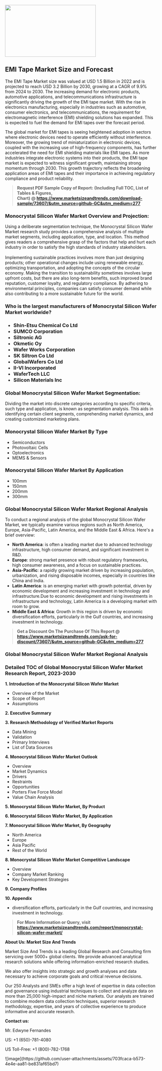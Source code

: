 <p><img class="alignnone size-medium wp-image-20088" src="https://ffe5etoiles.com/wp-content/uploads/2024/12/MST1-300x171.png" alt="" width="300" height="171" /></p><h2>EMI Tape Market Size and Forecast</h2><p>The EMI Tape Market size was valued at USD 1.5 Billion in 2022 and is projected to reach USD 3.2 Billion by 2030, growing at a CAGR of 9.9% from 2024 to 2030. The increasing demand for electronic products, automotive applications, and telecommunications infrastructure is significantly driving the growth of the EMI tape market. With the rise in electronics manufacturing, especially in industries such as automotive, consumer electronics, and telecommunications, the requirement for electromagnetic interference (EMI) shielding solutions has expanded. This is expected to fuel the demand for EMI tapes over the forecast period.</p><p>The global market for EMI tapes is seeing heightened adoption in sectors where electronic devices need to operate efficiently without interference. Moreover, the growing trend of miniaturization in electronic devices, coupled with the increasing use of high-frequency components, has further accelerated the need for EMI shielding materials like EMI tapes. As more industries integrate electronic systems into their products, the EMI tape market is expected to witness significant growth, maintaining strong momentum through 2030. This growth trajectory reflects the broadening application areas of EMI tapes and their importance in achieving regulatory compliance and product reliability.</p></p><blockquote id="" class=""><strong>Request PDF Sample Copy of Report: (Including Full TOC, List of Tables &amp; Figures, Chart)&nbsp;@&nbsp;<strong><a href="https://www.marketsizeandtrends.com/download-sample/73607/&utm_source=github-GC&utm_medium=277" target="_blank">https://www.marketsizeandtrends.com/download-sample/73607/&utm_source=github-GC&utm_medium=277</a></strong></strong></blockquote><h3 id="" class="">Monocrystal Silicon Wafer Market&nbsp;Overview and Projection:</h3><p id="" class="">Using a deliberate segmentation technique, the Monocrystal Silicon Wafer Market research study provides a comprehensive analysis of multiple market segments, including application, type, and location. This method gives readers a comprehensive grasp of the factors that help and hurt each industry in order to satisfy the high standards of industry stakeholders. <br /> <br />Implementing sustainable practices involves more than just designing products; other operational changes include using renewable energy, optimizing transportation, and adopting the concepts of the circular economy. Making the transition to sustainability sometimes involves large upfront costs, but there are also long-term benefits, such improved brand reputation, customer loyalty, and regulatory compliance. By adhering to environmental principles, companies can satisfy consumer demand while also contributing to a more sustainable future for the world.</p><h3 id="" class="">Who is the largest manufacturers of&nbsp;Monocrystal Silicon Wafer Market worldwide?</h3><h3 class=""><p><ul><li>Shin-Etsu Chemical Co Ltd </li><li> SUMCO Corporation </li><li> Siltronic AG </li><li> Okmetic Oy </li><li> Wafer Works Corporation </li><li> SK Siltron Co Ltd </li><li> GlobalWafers Co Ltd </li><li> II-VI Incorporated </li><li> WaferTech LLC </li><li> Silicon Materials Inc</li></ul></p></h3><h3 id="" class="">Global&nbsp;Monocrystal Silicon Wafer Market Segmentation:</h3><p id="" class="">Dividing the market into discrete categories according to specific criteria, such type and application, is known as segmentation analysis. This aids in identifying certain client segments, comprehending market dynamics, and creating customized marketing plans.</p><h3 id="" class="">Monocrystal Silicon Wafer Market&nbsp;By Type</h3><p><p><ul><li>Semiconductors </li><li> Photovoltaic Cells </li><li> Optoelectronics </li><li> MEMS & Sensors</p></li></ul></p></p><h3 id="" class="">Monocrystal Silicon Wafer Market&nbsp;By Application</h3><p class=""><p><ul><li>100mm </li><li> 150mm </li><li> 200mm </li><li> 300mm</li></ul></p></p><h3 id="" class="">Global Monocrystal Silicon Wafer Market Regional Analysis</h3><p id="" class="">To conduct a regional analysis of the global Monocrystal Silicon Wafer Market, we typically examine various regions such as North America, Europe, Asia-Pacific, Latin America, and the Middle East &amp; Africa. Here's a brief overview:</p><ul><li><strong>North America</strong>: is often a leading market due to advanced technology infrastructure, high consumer demand, and significant investment in R&amp;D.</li><li><strong>Europe</strong>: strong market presence with robust regulatory frameworks, high consumer awareness, and a focus on sustainable practices.</li><li><strong>Asia-Pacific</strong>: a rapidly growing market driven by increasing population, urbanization, and rising disposable incomes, especially in countries like China and India.</li><li><strong>Latin America</strong>: is an emerging market with growth potential, driven by economic development and increasing investment in technology and infrastructure.Due to economic development and rising investments in infrastructure and technology, Latin America is a developing market with room to grow.</li><li><strong>Middle East &amp; Africa</strong>: Growth in this region is driven by economic diversification efforts, particularly in the Gulf countries, and increasing investment in technology.</li></ul><blockquote id="" class=""><strong>Get a Discount On The Purchase Of This Report @ <strong><a href="https://www.marketsizeandtrends.com/ask-for-discount/73607/&utm_source=github-GC&utm_medium=277" target="_blank">https://www.marketsizeandtrends.com/ask-for-discount/73607/&utm_source=github-GC&utm_medium=277</a></strong></strong></blockquote><h3 id="" class="">Global Monocrystal Silicon Wafer Market Regional Analysis</h3><h3 id="" class="">Detailed TOC of Global Monocrystal Silicon Wafer Market Research Report, 2023-2030</h3><p id="" class=""><strong>1. Introduction of the Monocrystal Silicon Wafer Market</strong></p><ul><li>Overview of the Market</li><li>Scope of Report</li><li>Assumptions</li></ul><p id="" class=""><strong>2. Executive Summary</strong></p><p id="" class=""><strong>3. Research Methodology of Verified Market Reports</strong></p><ul><li>Data Mining</li><li>Validation</li><li>Primary Interviews</li><li>List of Data Sources</li></ul><p id="" class=""><strong>4. Monocrystal Silicon Wafer Market Outlook</strong></p><ul><li>Overview</li><li>Market Dynamics</li><li>Drivers</li><li>Restraints</li><li>Opportunities</li><li>Porters Five Force Model</li><li>Value Chain Analysis</li></ul><p id="" class=""><strong>5. Monocrystal Silicon Wafer Market, By Product</strong></p><p id="" class=""><strong>6. Monocrystal Silicon Wafer Market, By Application</strong></p><p id="" class=""><strong>7. Monocrystal Silicon Wafer Market, By Geography</strong></p><ul><li>North America</li><li>Europe</li><li>Asia Pacific</li><li>Rest of the World</li></ul><p id="" class=""><strong>8. Monocrystal Silicon Wafer Market Competitive Landscape</strong></p><ul><li>Overview</li><li>Company Market Ranking</li><li>Key Development Strategies</li></ul><p id="" class=""><strong>9. Company Profiles</strong></p><p id="" class=""><strong>10. Appendix</strong></p><ul><li>diversification efforts, particularly in the Gulf countries, and increasing investment in technology.</li></ul><blockquote id="" class=""><strong>For More Information or Query, visit <strong><strong><a href="https://www.marketsizeandtrends.com/report/monocrystal-silicon-wafer-market/" target="_blank">https://www.marketsizeandtrends.com/report/monocrystal-silicon-wafer-market/</a></strong></strong></strong></blockquote><p id="" class=""><strong>About Us: Market Size And Trends</strong></p><p id="" class="">Market Size And Trends is a leading Global Research and Consulting firm servicing over 5000+ global clients. We provide advanced analytical research solutions while offering information-enriched research studies.</p><p id="" class="">We also offer insights into strategic and growth analyses and data necessary to achieve corporate goals and critical revenue decisions.</p><p id="" class="">Our 250 Analysts and SMEs offer a high level of expertise in data collection and governance using industrial techniques to collect and analyze data on more than 25,000 high-impact and niche markets. Our analysts are trained to combine modern data collection techniques, superior research methodology, expertise, and years of collective experience to produce informative and accurate research.</p><p id="" class=""><strong>Contact us:</strong></p><p id="" class="">Mr. Edwyne Fernandes</p><p id="" class="">US: +1 (650)-781-4080</p><p id="" class="">US Toll-Free: +1 (800)-782-1768</p>
![image](https://github.com/user-attachments/assets/703fcaca-b573-4e4e-aa81-be831af65bd7)
